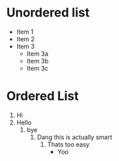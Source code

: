 # Unordered list

* Item 1
* Item 2
* Item 3
    * Item 3a
    * Item 3b
    * Item 3c

# Ordered List

1. Hi
2. Hello
    1. bye
        1. Dang this is actually smart
            1. Thats too easy
                * Yoo
